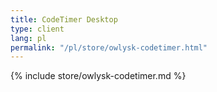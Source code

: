 ```yaml
---
title: CodeTimer Desktop
type: client
lang: pl
permalink: "/pl/store/owlysk-codetimer.html"
---
```


{% include store/owlysk-codetimer.md %}
 
